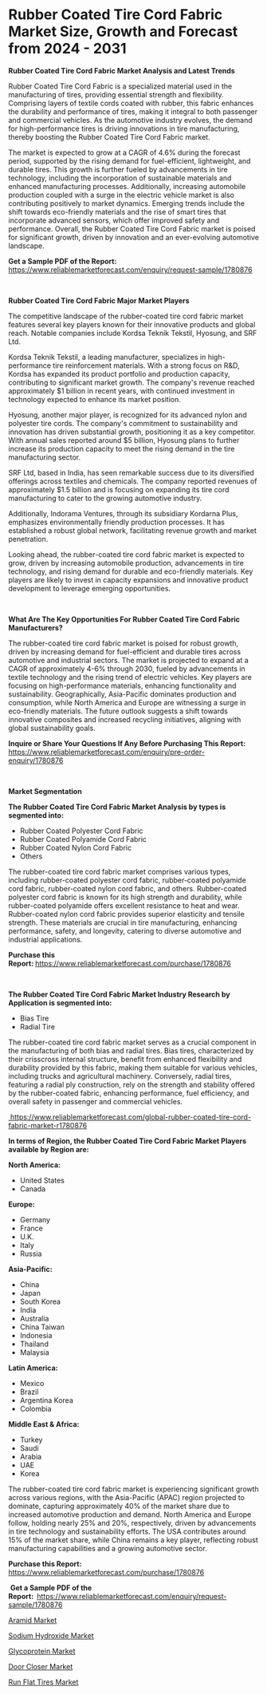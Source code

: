 <p><h1>Rubber Coated Tire Cord Fabric Market Size, Growth and Forecast from 2024 - 2031</h1></p><p><strong>Rubber Coated Tire Cord Fabric Market Analysis and Latest Trends</strong></p>
<p><p>Rubber Coated Tire Cord Fabric is a specialized material used in the manufacturing of tires, providing essential strength and flexibility. Comprising layers of textile cords coated with rubber, this fabric enhances the durability and performance of tires, making it integral to both passenger and commercial vehicles. As the automotive industry evolves, the demand for high-performance tires is driving innovations in tire manufacturing, thereby boosting the Rubber Coated Tire Cord Fabric market.</p><p>The market is expected to grow at a CAGR of 4.6% during the forecast period, supported by the rising demand for fuel-efficient, lightweight, and durable tires. This growth is further fueled by advancements in tire technology, including the incorporation of sustainable materials and enhanced manufacturing processes. Additionally, increasing automobile production coupled with a surge in the electric vehicle market is also contributing positively to market dynamics. Emerging trends include the shift towards eco-friendly materials and the rise of smart tires that incorporate advanced sensors, which offer improved safety and performance. Overall, the Rubber Coated Tire Cord Fabric market is poised for significant growth, driven by innovation and an ever-evolving automotive landscape.</p></p>
<p><strong>Get a Sample PDF of the Report:&nbsp;</strong> <a href="https://www.reliablemarketforecast.com/enquiry/request-sample/1780876?utm_campaign=1875&utm_medium=2&utm_source=Github&utm_content=ia&utm_term=20122024&utm_id=rubber-coated-tire-cord-fabric">https://www.reliablemarketforecast.com/enquiry/request-sample/1780876</a></p>
<p>&nbsp;</p>
<p><strong>Rubber Coated Tire Cord Fabric Major Market Players</strong></p>
<p><p>The competitive landscape of the rubber-coated tire cord fabric market features several key players known for their innovative products and global reach. Notable companies include Kordsa Teknik Tekstil, Hyosung, and SRF Ltd. </p><p>Kordsa Teknik Tekstil, a leading manufacturer, specializes in high-performance tire reinforcement materials. With a strong focus on R&D, Kordsa has expanded its product portfolio and production capacity, contributing to significant market growth. The company's revenue reached approximately $1 billion in recent years, with continued investment in technology expected to enhance its market position.</p><p>Hyosung, another major player, is recognized for its advanced nylon and polyester tire cords. The company's commitment to sustainability and innovation has driven substantial growth, positioning it as a key competitor. With annual sales reported around $5 billion, Hyosung plans to further increase its production capacity to meet the rising demand in the tire manufacturing sector.</p><p>SRF Ltd, based in India, has seen remarkable success due to its diversified offerings across textiles and chemicals. The company reported revenues of approximately $1.5 billion and is focusing on expanding its tire cord manufacturing to cater to the growing automotive industry.</p><p>Additionally, Indorama Ventures, through its subsidiary Kordarna Plus, emphasizes environmentally friendly production processes. It has established a robust global network, facilitating revenue growth and market penetration.</p><p>Looking ahead, the rubber-coated tire cord fabric market is expected to grow, driven by increasing automobile production, advancements in tire technology, and rising demand for durable and eco-friendly materials. Key players are likely to invest in capacity expansions and innovative product development to leverage emerging opportunities.</p></p>
<p>&nbsp;</p>
<p><strong>What Are The Key Opportunities For Rubber Coated Tire Cord Fabric Manufacturers?</strong></p>
<p><p>The rubber-coated tire cord fabric market is poised for robust growth, driven by increasing demand for fuel-efficient and durable tires across automotive and industrial sectors. The market is projected to expand at a CAGR of approximately 4-6% through 2030, fueled by advancements in textile technology and the rising trend of electric vehicles. Key players are focusing on high-performance materials, enhancing functionality and sustainability. Geographically, Asia-Pacific dominates production and consumption, while North America and Europe are witnessing a surge in eco-friendly materials. The future outlook suggests a shift towards innovative composites and increased recycling initiatives, aligning with global sustainability goals.</p></p>
<p><strong>Inquire or Share Your Questions If Any Before Purchasing This Report:</strong> <a href="https://www.reliablemarketforecast.com/enquiry/pre-order-enquiry/1780876?utm_campaign=1875&utm_medium=2&utm_source=Github&utm_content=ia&utm_term=20122024&utm_id=rubber-coated-tire-cord-fabric">https://www.reliablemarketforecast.com/enquiry/pre-order-enquiry/1780876</a></p>
<p>&nbsp;</p>
<p><strong>Market Segmentation</strong></p>
<p><strong>The Rubber Coated Tire Cord Fabric Market Analysis by types is segmented into:</strong></p>
<p><ul><li>Rubber Coated Polyester Cord Fabric</li><li>Rubber Coated Polyamide Cord Fabric</li><li>Rubber Coated Nylon Cord Fabric</li><li>Others</li></ul></p>
<p><p>The rubber-coated tire cord fabric market comprises various types, including rubber-coated polyester cord fabric, rubber-coated polyamide cord fabric, rubber-coated nylon cord fabric, and others. Rubber-coated polyester cord fabric is known for its high strength and durability, while rubber-coated polyamide offers excellent resistance to heat and wear. Rubber-coated nylon cord fabric provides superior elasticity and tensile strength. These materials are crucial in tire manufacturing, enhancing performance, safety, and longevity, catering to diverse automotive and industrial applications.</p></p>
<p><strong>Purchase this Report:&nbsp;</strong><a href="https://www.reliablemarketforecast.com/purchase/1780876?utm_campaign=1875&utm_medium=2&utm_source=Github&utm_content=ia&utm_term=20122024&utm_id=rubber-coated-tire-cord-fabric">https://www.reliablemarketforecast.com/purchase/1780876</a></p>
<p>&nbsp;</p>
<p><strong>The Rubber Coated Tire Cord Fabric Market Industry Research by Application is segmented into:</strong></p>
<p><ul><li>Bias Tire</li><li>Radial Tire</li></ul></p>
<p><p>The rubber-coated tire cord fabric market serves as a crucial component in the manufacturing of both bias and radial tires. Bias tires, characterized by their crisscross internal structure, benefit from enhanced flexibility and durability provided by this fabric, making them suitable for various vehicles, including trucks and agricultural machinery. Conversely, radial tires, featuring a radial ply construction, rely on the strength and stability offered by the rubber-coated fabric, enhancing performance, fuel efficiency, and overall safety in passenger and commercial vehicles.</p></p>
<p><a href="https://www.reliablemarketforecast.com/global-rubber-coated-tire-cord-fabric-market-r1780876?utm_campaign=1875&utm_medium=2&utm_source=Github&utm_content=ia&utm_term=20122024&utm_id=rubber-coated-tire-cord-fabric">&nbsp;https://www.reliablemarketforecast.com/global-rubber-coated-tire-cord-fabric-market-r1780876</a></p>
<p><strong>In terms of Region, the Rubber Coated Tire Cord Fabric Market Players available by Region are:</strong></p>
<p>
    <p> <strong> North America: </strong>
        <ul>
            <li>United States</li>
            <li>Canada</li>
        </ul>
        </p> 
    <p> <strong> Europe: </strong>
        <ul>
            <li>Germany</li>
            <li>France</li>
            <li>U.K.</li>
            <li>Italy</li>
            <li>Russia</li>
        </ul>
        </p> 
    <p> <strong> Asia-Pacific: </strong>
        <ul>
            <li>China</li>
            <li>Japan</li>
            <li>South Korea</li>
            <li>India</li>
            <li>Australia</li>
            <li>China Taiwan</li>
            <li>Indonesia</li>
            <li>Thailand</li>
            <li>Malaysia</li>
        </ul>
        </p> 
    <p> <strong> Latin America: </strong>
        <ul>
            <li>Mexico</li>
            <li>Brazil</li>
            <li>Argentina Korea</li>
            <li>Colombia</li>
        </ul>
        </p> 
    <p> <strong> Middle East & Africa: </strong>
        <ul>
            <li>Turkey</li>
            <li>Saudi</li>
            <li>Arabia</li>
            <li>UAE</li>
            <li>Korea</li>
        </ul>
    </p>
    </p>
<p><p>The rubber-coated tire cord fabric market is experiencing significant growth across various regions, with the Asia-Pacific (APAC) region projected to dominate, capturing approximately 40% of the market share due to increased automotive production and demand. North America and Europe follow, holding nearly 25% and 20%, respectively, driven by advancements in tire technology and sustainability efforts. The USA contributes around 15% of the market share, while China remains a key player, reflecting robust manufacturing capabilities and a growing automotive sector.</p></p>
<p><strong>Purchase this Report: </strong><a href="https://www.reliablemarketforecast.com/purchase/1780876?utm_campaign=1875&utm_medium=2&utm_source=Github&utm_content=ia&utm_term=20122024&utm_id=rubber-coated-tire-cord-fabric">https://www.reliablemarketforecast.com/purchase/1780876</a></p>
<p>&nbsp;<strong>Get a Sample PDF of the Report:&nbsp;&nbsp;</strong><a href="https://www.reliablemarketforecast.com/enquiry/request-sample/1780876?utm_campaign=1875&utm_medium=2&utm_source=Github&utm_content=ia&utm_term=20122024&utm_id=rubber-coated-tire-cord-fabric">https://www.reliablemarketforecast.com/enquiry/request-sample/1780876</a></p>
<p><strong></strong></p>
<p><p><a href="https://www.linkedin.com/pulse/in-depth-analysis-aramid-market-trends-growth-acagrof-116-gonkf?utm_campaign=1875&utm_medium=2&utm_source=Github&utm_content=ia&utm_term=20122024&utm_id=rubber-coated-tire-cord-fabric">Aramid Market</a></p><p><a href="https://www.linkedin.com/pulse/sodium-hydroxide-market-forecasts-trends-impact-analysis-4fa8f?utm_campaign=1875&utm_medium=2&utm_source=Github&utm_content=ia&utm_term=20122024&utm_id=rubber-coated-tire-cord-fabric">Sodium Hydroxide Market</a></p><p><a href="https://www.linkedin.com/pulse/significant-growth-expected-glycoprotein-market-projected-m0b3f?utm_campaign=1875&utm_medium=2&utm_source=Github&utm_content=ia&utm_term=20122024&utm_id=rubber-coated-tire-cord-fabric">Glycoprotein Market</a></p><p><a href="https://www.linkedin.com/pulse/comprehensive-analysis-door-closer-market-macro-overview-fqzxf?utm_campaign=1875&utm_medium=2&utm_source=Github&utm_content=ia&utm_term=20122024&utm_id=rubber-coated-tire-cord-fabric">Door Closer Market</a></p><p><a href="https://www.linkedin.com/pulse/market-overview-run-flat-tires-projected-grow-126-cagr-from-nqddf?utm_campaign=1875&utm_medium=2&utm_source=Github&utm_content=ia&utm_term=20122024&utm_id=rubber-coated-tire-cord-fabric">Run Flat Tires Market</a></p></p>